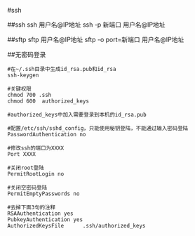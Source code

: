 #ssh

##ssh
ssh 用户名@IP地址
ssh -p 新端口 用户名@IP地址

##sftp
sftp 用户名@IP地址
sftp -o port=新端口 用户名@IP地址

##无密码登录
```
#在~/.ssh目录中生成id_rsa.pub和id_rsa
ssh-keygen

#关键权限
chmod 700 .ssh
chmod 600  authorized_keys

#authorized_keys中加入需要登录到本机的id_rsa.pub  

#配置/etc/ssh/sshd_config，只能使用秘钥登陆，不能通过输入密码登陆
PasswordAuthentication no

#修改ssh的端口为XXXX
Port XXXX

#关闭root登陆
PermitRootLogin no

#关闭空密码登陆
PermitEmptyPasswords no

#去掉下面3句的注释
RSAAuthentication yes
PubkeyAuthentication yes
AuthorizedKeysFile      .ssh/authorized_keys
```